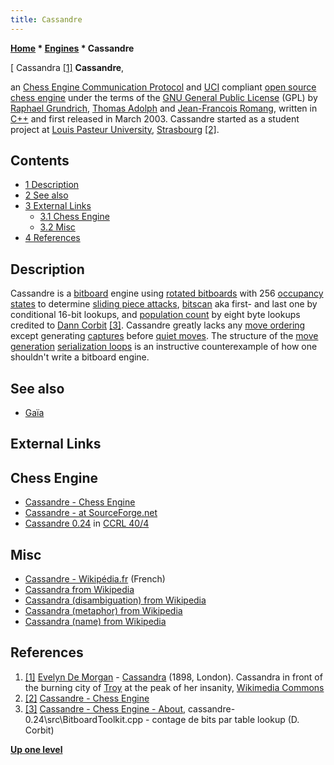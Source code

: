```yaml
---
title: Cassandre
---
```

**[Home](Home "Home") * [Engines](Engines "Engines") * Cassandre**

\[ Cassandra <a id="cite-note-1" href="#cite-ref-1">[1]</a>
**Cassandre**,

an [Chess Engine Communication Protocol](Chess_Engine_Communication_Protocol "Chess Engine Communication Protocol") and [UCI](UCI "UCI") compliant [open source chess engine](Category:Open_Source "Category:Open Source") under the terms of the [GNU General Public License](Free_Software_Foundation#GPL "Free Software Foundation") (GPL) by [Raphael Grundrich](index.php?title=Raphael_Grundrich&action=edit&redlink=1 "Raphael Grundrich (page does not exist)"), [Thomas Adolph](index.php?title=Thomas_Adolph&action=edit&redlink=1 "Thomas Adolph (page does not exist)") and [Jean-Francois Romang](Jean-Francois_Romang "Jean-Francois Romang"),
written in [C++](Cpp "Cpp") and first released in March 2003. Cassandre started as a student project at [Louis Pasteur University](https://en.wikipedia.org/wiki/Louis_Pasteur_University), [Strasbourg](https://en.wikipedia.org/wiki/Strasbourg) <a id="cite-note-2" href="#cite-ref-2">[2]</a>.

## Contents

- [1 Description](#description)
- [2 See also](#see-also)
- [3 External Links](#external-links)
  - [3.1 Chess Engine](#chess-engine)
  - [3.2 Misc](#misc)
- [4 References](#references)

## Description

Cassandre is a [bitboard](Bitboards "Bitboards") engine using [rotated bitboards](Rotated_Bitboards "Rotated Bitboards") with 256 [occupancy states](Occupancy_of_any_Line "Occupancy of any Line") to determine [sliding piece attacks](Sliding_Piece_Attacks "Sliding Piece Attacks"),
[bitscan](BitScan "BitScan") aka first- and last one by conditional 16-bit lookups, and [population count](Population_Count "Population Count") by eight byte lookups credited to [Dann Corbit](Dann_Corbit "Dann Corbit") <a id="cite-note-3" href="#cite-ref-3">[3]</a>.
Cassandre greatly lacks any [move ordering](Move_Ordering "Move Ordering") except generating [captures](Captures "Captures") before [quiet moves](Quiet_Moves "Quiet Moves").
The structure of the [move generation](Move_Generation "Move Generation") [serialization loops](Bitboard_Serialization "Bitboard Serialization") is an instructive counterexample of how one shouldn't write a bitboard engine.

## See also

- [Gaïa](Gaia "Gaia")

## External Links

## Chess Engine

- [Cassandre - Chess Engine](http://cassandre.sourceforge.net/)
- [Cassandre - at SourceForge.net](http://sourceforge.net/projects/cassandre/files/cassandre/)
- [Cassandre 0.24](http://www.computerchess.org.uk/ccrl/404/cgi/engine_details.cgi?print=Details&eng=Cassandre%200.24) in [CCRL 40/4](CCRL "CCRL")

## Misc

- [Cassandre - Wikipédia.fr](http://fr.wikipedia.org/wiki/Cassandre) (French)
- [Cassandra from Wikipedia](https://en.wikipedia.org/wiki/Cassandra)
- [Cassandra (disambiguation) from Wikipedia](https://en.wikipedia.org/wiki/Cassandra_%28disambiguation%29)
- [Cassandra (metaphor) from Wikipedia](https://en.wikipedia.org/wiki/Cassandra_%28metaphor%29)
- [Cassandra (name) from Wikipedia](<https://en.wikipedia.org/wiki/Cassandra_(name)>)

## References

1. <a id="cite-ref-1" href="#cite-note-1">[1]</a> [Evelyn De Morgan](Category:Evelyn_De_Morgan "Category:Evelyn De Morgan") - [Cassandra](https://en.wikipedia.org/wiki/Cassandra) (1898, London). Cassandra in front of the burning city of [Troy](https://en.wikipedia.org/wiki/Troy) at the peak of her insanity, [Wikimedia Commons](https://en.wikipedia.org/wiki/Wikimedia_Commons)
1. <a id="cite-ref-2" href="#cite-note-2">[2]</a> [Cassandre - Chess Engine](http://cassandre.sourceforge.net/)
1. <a id="cite-ref-3" href="#cite-note-3">[3]</a> [Cassandre - Chess Engine - About](http://cassandre.sourceforge.net/about.html), cassandre-0.24\\src\\BitboardToolkit.cpp - contage de bits par table lookup (D. Corbit)

**[Up one level](Engines "Engines")**

